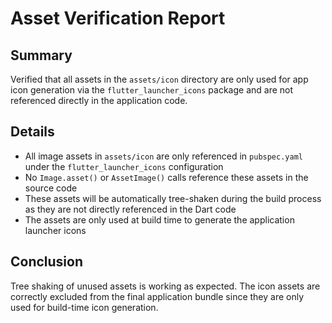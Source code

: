 # Asset Verification Report

## Summary
Verified that all assets in the `assets/icon` directory are only used for app icon generation via the `flutter_launcher_icons` package and are not referenced directly in the application code.

## Details
- All image assets in `assets/icon` are only referenced in `pubspec.yaml` under the `flutter_launcher_icons` configuration
- No `Image.asset()` or `AssetImage()` calls reference these assets in the source code
- These assets will be automatically tree-shaken during the build process as they are not directly referenced in the Dart code
- The assets are only used at build time to generate the application launcher icons

## Conclusion
Tree shaking of unused assets is working as expected. The icon assets are correctly excluded from the final application bundle since they are only used for build-time icon generation.